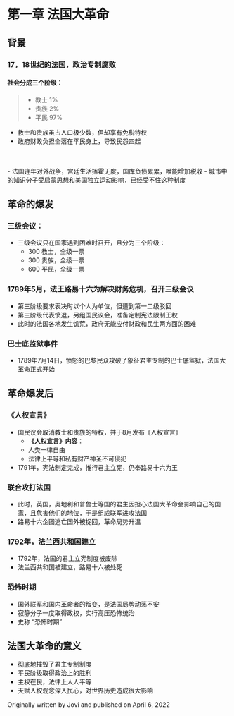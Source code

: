 # 第一章 法国大革命

## 背景
### 17，18世纪的法国，政治专制腐败
#### 社会分成三个阶级：
> - 教士 1%
> - 贵族 2%
> - 平民 97%
- 教士和贵族虽占人口极少数，但却享有免税特权
- 政府财政负担全落在平民身上，导致民怨四起
<br>
<br>
- 法国连年对外战争，宫廷生活挥霍无度，国库负债累累，唯能增加税收
  - 城市中的知识分子受启蒙思想和美国独立运动影响，已经受不住这种制度

## 革命的爆发
### 三级会议：
- 三级会议只在国家遇到困难时召开，且分为三个阶级：
  - 300 教士，全级一票
  - 300 贵族，全级一票
  - 600 平民，全级一票

### 1789年5月，法王路易十六为解决财务危机，召开三级会议
- 第三阶级要求表决时以个人为单位，但遭到第一二级驳回
- 第三阶级代表愤退，另组国民议会，准备定制宪法限制王权
- 此时的法国各地发生饥荒，政府无能应付财政和民生两方面的困难

### 巴士底监狱事件
- 1789年7月14日，愤怒的巴黎民众攻破了象征君主专制的巴士底监狱，法国大革命正式开始

## 革命爆发后
### 《人权宣言》
- 国民议会取消教士和贵族的特权，并于8月发布《人权宣言》
  - **《人权宣言》内容**：
  - 人类一律自由
  - 法律上平等和私有财产神圣不可侵犯
- 1791年，宪法制定完成，推行君主立宪，仍奉路易十六为王

### 联合攻打法国
- 此时，英国，奥地利和普鲁士等国的君主因担心法国大革命会影响自己的国家，且危害他们的地位，于是组成联军进攻法国
- 路易十六企图逃亡国外被捉回，革命局势升温

### 1792年，法兰西共和国建立
- 1792年，法国的君主立宪制度被废除
- 法兰西共和国被建立，路易十六被处死

### 恐怖时期
- 国外联军和国内革命者的叛变，是法国局势动荡不安
- 寂静分子一度取得政权，实行高压恐怖统治
- 史称 “恐怖时期”

## 法国大革命的意义
- 彻底地摧毁了君主专制制度
- 平民阶级取得政治上的胜利
- 主权在民，法律上人人平等
- 天赋人权观念深入民心，对世界历史造成很大影响

Originally written by Jovi and published on April 6, 2022
